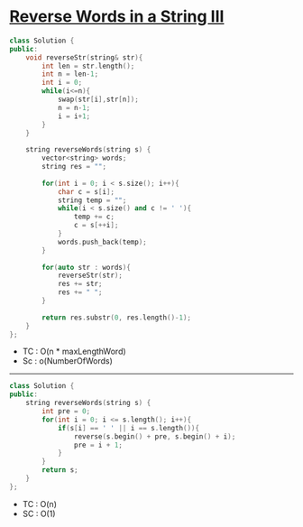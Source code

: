 # [Reverse Words in a String III](https://leetcode.com/problems/reverse-words-in-a-string-iii/)


```cpp
class Solution {
public:
    void reverseStr(string& str){
        int len = str.length();
        int n = len-1;
        int i = 0;
        while(i<=n){
            swap(str[i],str[n]);
            n = n-1;
            i = i+1;
        }
    }
    
    string reverseWords(string s) {
        vector<string> words;
        string res = "";
        
        for(int i = 0; i < s.size(); i++){
            char c = s[i];
            string temp = "";
            while(i < s.size() and c != ' '){
                temp += c;
                c = s[++i];
            }
            words.push_back(temp);
        }
        
        for(auto str : words){
            reverseStr(str);
            res += str;
            res += " ";
        }
        
        return res.substr(0, res.length()-1);
    }
};
```

* TC : O(n * maxLengthWord)
* Sc : o(NumberOfWords)

---
```cpp
class Solution {
public:
    string reverseWords(string s) {
        int pre = 0;
        for(int i = 0; i <= s.length(); i++){
            if(s[i] == ' ' || i == s.length()){
                reverse(s.begin() + pre, s.begin() + i);
                pre = i + 1;
            }
        }
        return s;
    }
};
```

* TC : O(n)
* SC : O(1)